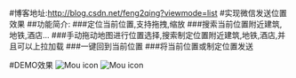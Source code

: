 #博客地址:http://blog.csdn.net/feng2qing?viewmode=list
#实现微信发送位置效果
##功能简介:
###定位当前位置,支持拖拽,缩放
###搜索当前位置附近建筑,地铁,酒店...
###手动拖动地图进行位置选择,搜索制定位置附近建筑,地铁,酒店,并且可以上拉加载
###一键回到当前位置
###将当前位置或制定位置发送

#DEMO效果
![Mou icon](http://g.recordit.co/H9slmpgk6o.gif)
![Mou icon](http://g.recordit.co/Br2vv3DWd1.gif)

